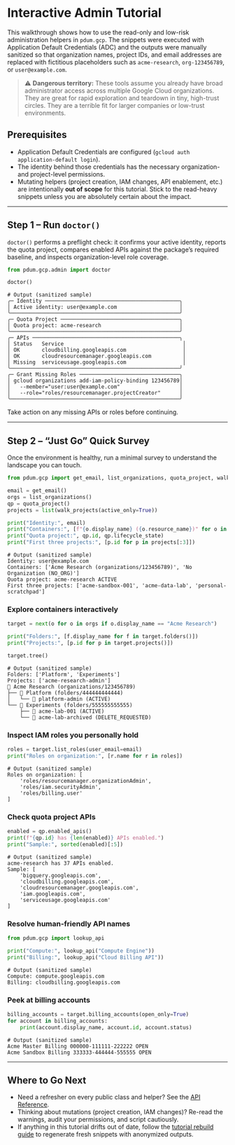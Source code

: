 # Interactive Admin Tutorial

This walkthrough shows how to use the read-only and low-risk administration helpers in `pdum.gcp`. The snippets were executed with Application Default Credentials (ADC) and the outputs were manually sanitized so that organization names, project IDs, and email addresses are replaced with fictitious placeholders such as `acme-research`, `org-123456789`, or `user@example.com`.

> ⚠️ **Dangerous territory:** These tools assume you already have broad administrator access across multiple Google Cloud organizations. They are great for rapid exploration and teardown in tiny, high-trust circles. They are a terrible fit for larger companies or low-trust environments.

## Prerequisites

- Application Default Credentials are configured (`gcloud auth application-default login`).
- The identity behind those credentials has the necessary organization- and project-level permissions.
- Mutating helpers (project creation, IAM changes, API enablement, etc.) are intentionally **out of scope** for this tutorial. Stick to the read-heavy snippets unless you are absolutely certain about the impact.

---

## Step 1 – Run `doctor()`

`doctor()` performs a preflight check: it confirms your active identity, reports the quota project, compares enabled APIs against the package’s required baseline, and inspects organization-level role coverage.

```python
from pdum.gcp.admin import doctor

doctor()
```

```text
# Output (sanitized sample)
╭─ Identity ───────────────────────────────────────────╮
│ Active identity: user@example.com                    │
╰──────────────────────────────────────────────────────╯
╭─ Quota Project ──────────────────────────────────────╮
│ Quota project: acme-research                         │
╰──────────────────────────────────────────────────────╯
╭─ APIs ───────────────────────────────────────────────╮
│ Status   Service                                      │
│ OK       cloudbilling.googleapis.com                  │
│ OK       cloudresourcemanager.googleapis.com          │
│ Missing  serviceusage.googleapis.com                  │
╰──────────────────────────────────────────────────────╯
╭─ Grant Missing Roles ────────────────────────────────╮
│ gcloud organizations add-iam-policy-binding 123456789│
│   --member="user:user@example.com"                   │
│   --role="roles/resourcemanager.projectCreator"      │
╰──────────────────────────────────────────────────────╯
```

Take action on any missing APIs or roles before continuing.

---

## Step 2 – “Just Go” Quick Survey

Once the environment is healthy, run a minimal survey to understand the landscape you can touch.

```python
from pdum.gcp import get_email, list_organizations, quota_project, walk_projects

email = get_email()
orgs = list_organizations()
qp = quota_project()
projects = list(walk_projects(active_only=True))

print("Identity:", email)
print("Containers:", [f"{o.display_name} ({o.resource_name})" for o in orgs])
print("Quota project:", qp.id, qp.lifecycle_state)
print("First three projects:", [p.id for p in projects[:3]])
```

```text
# Output (sanitized sample)
Identity: user@example.com
Containers: ['Acme Research (organizations/123456789)', 'No Organization (NO_ORG)']
Quota project: acme-research ACTIVE
First three projects: ['acme-sandbox-001', 'acme-data-lab', 'personal-scratchpad']
```

### Explore containers interactively

```python
target = next(o for o in orgs if o.display_name == "Acme Research")

print("Folders:", [f.display_name for f in target.folders()])
print("Projects:", [p.id for p in target.projects()])

target.tree()
```

```text
# Output (sanitized sample)
Folders: ['Platform', 'Experiments']
Projects: ['acme-research-admin']
🌺 Acme Research (organizations/123456789)
├── 🎸 Platform (folders/444444444444)
│   └── 🎵 platform-admin (ACTIVE)
└── 🎸 Experiments (folders/555555555555)
    ├── 🎵 acme-lab-001 (ACTIVE)
    └── 🎵 acme-lab-archived (DELETE_REQUESTED)
```

### Inspect IAM roles you personally hold

```python
roles = target.list_roles(user_email=email)
print("Roles on organization:", [r.name for r in roles])
```

```text
# Output (sanitized sample)
Roles on organization: [
    'roles/resourcemanager.organizationAdmin',
    'roles/iam.securityAdmin',
    'roles/billing.user'
]
```

### Check quota project APIs

```python
enabled = qp.enabled_apis()
print(f"{qp.id} has {len(enabled)} APIs enabled.")
print("Sample:", sorted(enabled)[:5])
```

```text
# Output (sanitized sample)
acme-research has 37 APIs enabled.
Sample: [
    'bigquery.googleapis.com',
    'cloudbilling.googleapis.com',
    'cloudresourcemanager.googleapis.com',
    'iam.googleapis.com',
    'serviceusage.googleapis.com'
]
```

### Resolve human-friendly API names

```python
from pdum.gcp import lookup_api

print("Compute:", lookup_api("Compute Engine"))
print("Billing:", lookup_api("Cloud Billing API"))
```

```text
# Output (sanitized sample)
Compute: compute.googleapis.com
Billing: cloudbilling.googleapis.com
```

### Peek at billing accounts

```python
billing_accounts = target.billing_accounts(open_only=True)
for account in billing_accounts:
    print(account.display_name, account.id, account.status)
```

```text
# Output (sanitized sample)
Acme Master Billing 000000-111111-222222 OPEN
Acme Sandbox Billing 333333-444444-555555 OPEN
```

---

## Where to Go Next

- Need a refresher on every public class and helper? See the [API Reference](reference.md).
- Thinking about mutations (project creation, IAM changes)? Re-read the warnings, audit your permissions, and script cautiously.
- If anything in this tutorial drifts out of date, follow the [tutorial rebuild guide](tutorial_rebuild.md) to regenerate fresh snippets with anonymized outputs.
